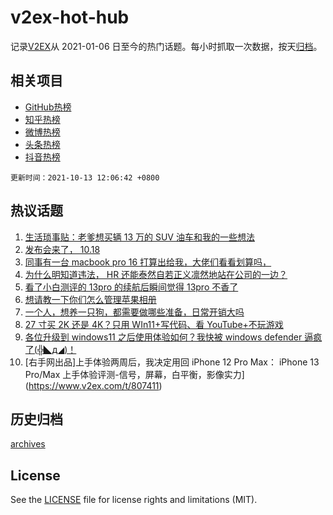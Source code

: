 # v2ex-hot-hub

 记录[V2EX](https://www.v2ex.com/)从 2021-01-06 日至今的热门话题。每小时抓取一次数据，按天[归档](archives)。
 
 ## 相关项目

- [GitHub热榜](https://github.com/snaildev/github-hot-hub)
- [知乎热榜](https://github.com/snaildev/zhihu-hot-hub)
- [微博热榜](https://github.com/snaildev/weibo-hot-hub)
- [头条热榜](https://github.com/snaildev/toutiao-hot-hub)
- [抖音热榜](https://github.com/snaildev/douyin-hot-hub)


 `更新时间：2021-10-13 12:06:42 +0800`

## 热议话题

1. [生活琐事贴：老爹想买辆 13 万的 SUV 油车和我的一些想法](https://www.v2ex.com/t/807299)
1. [发布会来了， 10.18](https://www.v2ex.com/t/807432)
1. [同事有一台 macbook pro 16 打算出给我，大佬们看看划算吗，](https://www.v2ex.com/t/807267)
1. [为什么明知道违法， HR 还能泰然自若正义凛然地站在公司的一边？](https://www.v2ex.com/t/807450)
1. [看了小白测评的 13pro 的续航后瞬间觉得 13pro 不香了](https://www.v2ex.com/t/807290)
1. [想请教一下你们怎么管理苹果相册](https://www.v2ex.com/t/807317)
1. [一个人，想养一只狗，都需要做哪些准备，日常开销大吗](https://www.v2ex.com/t/807465)
1. [27 寸买 2K 还是 4K？只用 WIn11+写代码、看 YouTube+不玩游戏](https://www.v2ex.com/t/807282)
1. [各位升级到 windows11 之后使用体验如何？我快被 windows defender 逼疯了(╬◣д◢)！](https://www.v2ex.com/t/807331)
1. [右手网出品]上手体验两周后，我决定用回 iPhone 12 Pro Max： iPhone 13 Pro/Max 上手体验评测-信号，屏幕，白平衡，影像实力](https://www.v2ex.com/t/807411)

## 历史归档

[archives](archives)

## License

See the [LICENSE](LICENSE) file for license rights and limitations (MIT).
